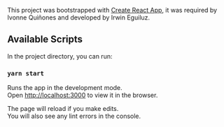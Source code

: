 This project was bootstrapped with [Create React App](https://github.com/facebook/create-react-app), it was required by Ivonne Quiñones and developed by Irwin Eguiluz.

## Available Scripts

In the project directory, you can run:

### `yarn start`

Runs the app in the development mode.<br />
Open [http://localhost:3000](http://localhost:3000) to view it in the browser.

The page will reload if you make edits.<br />
You will also see any lint errors in the console.

